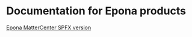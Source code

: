 <h1>Documentation for Epona products</h1>

<a href="./EponaMC_spfx/EponaMC_configuration.md">Epona MatterCenter SPFX version</a>